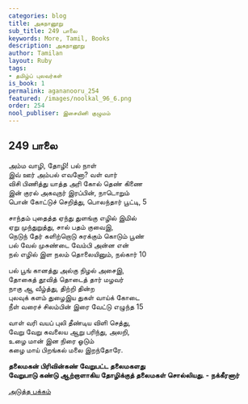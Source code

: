 ```yaml
---
categories: blog
title: அகநானூறு
sub_title: 249 பாலை
keywords: More, Tamil, Books
description: அகநானூறு
author: Tamilan
layout: Ruby
tags:
- தமிழ்ப் புலவர்கள்
is_book: 1
permalink: agananooru_254
featured: /images/noolkal_96_6.png
order: 254
nool_publiser: இசையினி குழுமம்
---
```



## 249 பாலை

அம்ம வாழி, தோழி! பல் நாள்  
இவ் ஊர் அம்பல் எவனோ? வள் வார்  
விசி பிணித்து யாத்த அரி கோல் தெண் கிணை  
இன் குரல் அகவுநர் இரப்பின், நாடொறும்  
பொன் கோட்டுச் செறித்து, பொலந்தார் பூட்டி, 5

சாந்தம் புதைத்த ஏந்து துளங்கு எழில் இமில்  
ஏறு முந்துறுத்து, சால் பதம் குவைஇ,  
நெடுந் தேர் களிற்றொடு சுரக்கும் கொடும் பூண்  
பல் வேல் முசுண்டை வேம்பி அன்ன என்  
நல் எழில் இள நலம் தொலையினும், நல்கார் 10

பல் பூங் கானத்து அல்கு நிழல் அசைஇ,  
தோகைத் தூவித் தொடைத் தார் மழவர்  
நாகு ஆ வீழ்த்து, திற்றி தின்ற  
புலவுக் களம் துழைஇய துகள் வாய்க் கோடை  
நீள் வரைச் சிலம்பின் இரை வேட்டு எழுந்த 15

வாள் வரி வயப் புலி தீண்டிய விளி செத்து,  
வேறு வேறு கவலைய ஆறு பரிந்து, அலறி,  
உழை மான் இன நிரை ஓடும்  
கழை மாய் பிறங்கல் மலை இறந்தோரே.

**தலைமகன் பிரிவின்கண் வேறுபட்ட தலைமகளது  
வேறுபாடு கண்டு ஆற்றாளாகிய தோழிக்குத் தலைமகள் சொல்லியது. - நக்கீரனார்**

[அடுத்த பக்கம்](agananooru_255)